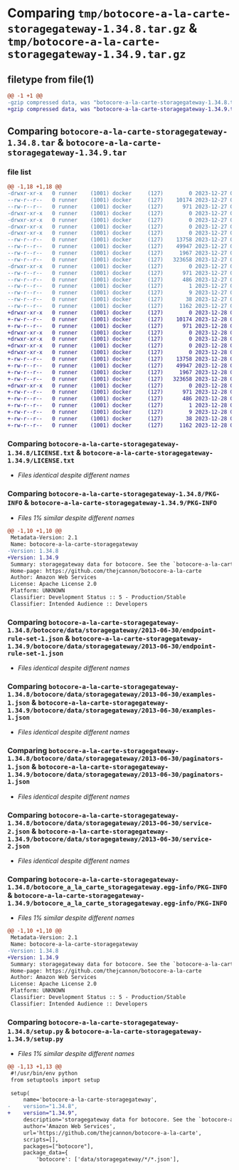 # Comparing `tmp/botocore-a-la-carte-storagegateway-1.34.8.tar.gz` & `tmp/botocore-a-la-carte-storagegateway-1.34.9.tar.gz`

## filetype from file(1)

```diff
@@ -1 +1 @@
-gzip compressed data, was "botocore-a-la-carte-storagegateway-1.34.8.tar", last modified: Wed Dec 27 01:06:59 2023, max compression
+gzip compressed data, was "botocore-a-la-carte-storagegateway-1.34.9.tar", last modified: Thu Dec 28 01:07:01 2023, max compression
```

## Comparing `botocore-a-la-carte-storagegateway-1.34.8.tar` & `botocore-a-la-carte-storagegateway-1.34.9.tar`

### file list

```diff
@@ -1,18 +1,18 @@
-drwxr-xr-x   0 runner    (1001) docker     (127)        0 2023-12-27 01:06:59.611354 botocore-a-la-carte-storagegateway-1.34.8/
--rw-r--r--   0 runner    (1001) docker     (127)    10174 2023-12-27 01:06:59.000000 botocore-a-la-carte-storagegateway-1.34.8/LICENSE.txt
--rw-r--r--   0 runner    (1001) docker     (127)      971 2023-12-27 01:06:59.611354 botocore-a-la-carte-storagegateway-1.34.8/PKG-INFO
-drwxr-xr-x   0 runner    (1001) docker     (127)        0 2023-12-27 01:06:59.607354 botocore-a-la-carte-storagegateway-1.34.8/botocore/
-drwxr-xr-x   0 runner    (1001) docker     (127)        0 2023-12-27 01:06:59.607354 botocore-a-la-carte-storagegateway-1.34.8/botocore/data/
-drwxr-xr-x   0 runner    (1001) docker     (127)        0 2023-12-27 01:06:59.607354 botocore-a-la-carte-storagegateway-1.34.8/botocore/data/storagegateway/
-drwxr-xr-x   0 runner    (1001) docker     (127)        0 2023-12-27 01:06:59.611354 botocore-a-la-carte-storagegateway-1.34.8/botocore/data/storagegateway/2013-06-30/
--rw-r--r--   0 runner    (1001) docker     (127)    13758 2023-12-27 01:06:29.000000 botocore-a-la-carte-storagegateway-1.34.8/botocore/data/storagegateway/2013-06-30/endpoint-rule-set-1.json
--rw-r--r--   0 runner    (1001) docker     (127)    49947 2023-12-27 01:06:29.000000 botocore-a-la-carte-storagegateway-1.34.8/botocore/data/storagegateway/2013-06-30/examples-1.json
--rw-r--r--   0 runner    (1001) docker     (127)     1967 2023-12-27 01:06:29.000000 botocore-a-la-carte-storagegateway-1.34.8/botocore/data/storagegateway/2013-06-30/paginators-1.json
--rw-r--r--   0 runner    (1001) docker     (127)   323658 2023-12-27 01:06:29.000000 botocore-a-la-carte-storagegateway-1.34.8/botocore/data/storagegateway/2013-06-30/service-2.json
-drwxr-xr-x   0 runner    (1001) docker     (127)        0 2023-12-27 01:06:59.611354 botocore-a-la-carte-storagegateway-1.34.8/botocore_a_la_carte_storagegateway.egg-info/
--rw-r--r--   0 runner    (1001) docker     (127)      971 2023-12-27 01:06:59.000000 botocore-a-la-carte-storagegateway-1.34.8/botocore_a_la_carte_storagegateway.egg-info/PKG-INFO
--rw-r--r--   0 runner    (1001) docker     (127)      486 2023-12-27 01:06:59.000000 botocore-a-la-carte-storagegateway-1.34.8/botocore_a_la_carte_storagegateway.egg-info/SOURCES.txt
--rw-r--r--   0 runner    (1001) docker     (127)        1 2023-12-27 01:06:59.000000 botocore-a-la-carte-storagegateway-1.34.8/botocore_a_la_carte_storagegateway.egg-info/dependency_links.txt
--rw-r--r--   0 runner    (1001) docker     (127)        9 2023-12-27 01:06:59.000000 botocore-a-la-carte-storagegateway-1.34.8/botocore_a_la_carte_storagegateway.egg-info/top_level.txt
--rw-r--r--   0 runner    (1001) docker     (127)       38 2023-12-27 01:06:59.611354 botocore-a-la-carte-storagegateway-1.34.8/setup.cfg
--rw-r--r--   0 runner    (1001) docker     (127)     1162 2023-12-27 01:06:59.000000 botocore-a-la-carte-storagegateway-1.34.8/setup.py
+drwxr-xr-x   0 runner    (1001) docker     (127)        0 2023-12-28 01:07:01.278433 botocore-a-la-carte-storagegateway-1.34.9/
+-rw-r--r--   0 runner    (1001) docker     (127)    10174 2023-12-28 01:07:01.000000 botocore-a-la-carte-storagegateway-1.34.9/LICENSE.txt
+-rw-r--r--   0 runner    (1001) docker     (127)      971 2023-12-28 01:07:01.278433 botocore-a-la-carte-storagegateway-1.34.9/PKG-INFO
+drwxr-xr-x   0 runner    (1001) docker     (127)        0 2023-12-28 01:07:01.274433 botocore-a-la-carte-storagegateway-1.34.9/botocore/
+drwxr-xr-x   0 runner    (1001) docker     (127)        0 2023-12-28 01:07:01.274433 botocore-a-la-carte-storagegateway-1.34.9/botocore/data/
+drwxr-xr-x   0 runner    (1001) docker     (127)        0 2023-12-28 01:07:01.274433 botocore-a-la-carte-storagegateway-1.34.9/botocore/data/storagegateway/
+drwxr-xr-x   0 runner    (1001) docker     (127)        0 2023-12-28 01:07:01.274433 botocore-a-la-carte-storagegateway-1.34.9/botocore/data/storagegateway/2013-06-30/
+-rw-r--r--   0 runner    (1001) docker     (127)    13758 2023-12-28 01:06:26.000000 botocore-a-la-carte-storagegateway-1.34.9/botocore/data/storagegateway/2013-06-30/endpoint-rule-set-1.json
+-rw-r--r--   0 runner    (1001) docker     (127)    49947 2023-12-28 01:06:26.000000 botocore-a-la-carte-storagegateway-1.34.9/botocore/data/storagegateway/2013-06-30/examples-1.json
+-rw-r--r--   0 runner    (1001) docker     (127)     1967 2023-12-28 01:06:26.000000 botocore-a-la-carte-storagegateway-1.34.9/botocore/data/storagegateway/2013-06-30/paginators-1.json
+-rw-r--r--   0 runner    (1001) docker     (127)   323658 2023-12-28 01:06:26.000000 botocore-a-la-carte-storagegateway-1.34.9/botocore/data/storagegateway/2013-06-30/service-2.json
+drwxr-xr-x   0 runner    (1001) docker     (127)        0 2023-12-28 01:07:01.278433 botocore-a-la-carte-storagegateway-1.34.9/botocore_a_la_carte_storagegateway.egg-info/
+-rw-r--r--   0 runner    (1001) docker     (127)      971 2023-12-28 01:07:01.000000 botocore-a-la-carte-storagegateway-1.34.9/botocore_a_la_carte_storagegateway.egg-info/PKG-INFO
+-rw-r--r--   0 runner    (1001) docker     (127)      486 2023-12-28 01:07:01.000000 botocore-a-la-carte-storagegateway-1.34.9/botocore_a_la_carte_storagegateway.egg-info/SOURCES.txt
+-rw-r--r--   0 runner    (1001) docker     (127)        1 2023-12-28 01:07:01.000000 botocore-a-la-carte-storagegateway-1.34.9/botocore_a_la_carte_storagegateway.egg-info/dependency_links.txt
+-rw-r--r--   0 runner    (1001) docker     (127)        9 2023-12-28 01:07:01.000000 botocore-a-la-carte-storagegateway-1.34.9/botocore_a_la_carte_storagegateway.egg-info/top_level.txt
+-rw-r--r--   0 runner    (1001) docker     (127)       38 2023-12-28 01:07:01.278433 botocore-a-la-carte-storagegateway-1.34.9/setup.cfg
+-rw-r--r--   0 runner    (1001) docker     (127)     1162 2023-12-28 01:07:01.000000 botocore-a-la-carte-storagegateway-1.34.9/setup.py
```

### Comparing `botocore-a-la-carte-storagegateway-1.34.8/LICENSE.txt` & `botocore-a-la-carte-storagegateway-1.34.9/LICENSE.txt`

 * *Files identical despite different names*

### Comparing `botocore-a-la-carte-storagegateway-1.34.8/PKG-INFO` & `botocore-a-la-carte-storagegateway-1.34.9/PKG-INFO`

 * *Files 1% similar despite different names*

```diff
@@ -1,10 +1,10 @@
 Metadata-Version: 2.1
 Name: botocore-a-la-carte-storagegateway
-Version: 1.34.8
+Version: 1.34.9
 Summary: storagegateway data for botocore. See the `botocore-a-la-carte` package for more info.
 Home-page: https://github.com/thejcannon/botocore-a-la-carte
 Author: Amazon Web Services
 License: Apache License 2.0
 Platform: UNKNOWN
 Classifier: Development Status :: 5 - Production/Stable
 Classifier: Intended Audience :: Developers
```

### Comparing `botocore-a-la-carte-storagegateway-1.34.8/botocore/data/storagegateway/2013-06-30/endpoint-rule-set-1.json` & `botocore-a-la-carte-storagegateway-1.34.9/botocore/data/storagegateway/2013-06-30/endpoint-rule-set-1.json`

 * *Files identical despite different names*

### Comparing `botocore-a-la-carte-storagegateway-1.34.8/botocore/data/storagegateway/2013-06-30/examples-1.json` & `botocore-a-la-carte-storagegateway-1.34.9/botocore/data/storagegateway/2013-06-30/examples-1.json`

 * *Files identical despite different names*

### Comparing `botocore-a-la-carte-storagegateway-1.34.8/botocore/data/storagegateway/2013-06-30/paginators-1.json` & `botocore-a-la-carte-storagegateway-1.34.9/botocore/data/storagegateway/2013-06-30/paginators-1.json`

 * *Files identical despite different names*

### Comparing `botocore-a-la-carte-storagegateway-1.34.8/botocore/data/storagegateway/2013-06-30/service-2.json` & `botocore-a-la-carte-storagegateway-1.34.9/botocore/data/storagegateway/2013-06-30/service-2.json`

 * *Files identical despite different names*

### Comparing `botocore-a-la-carte-storagegateway-1.34.8/botocore_a_la_carte_storagegateway.egg-info/PKG-INFO` & `botocore-a-la-carte-storagegateway-1.34.9/botocore_a_la_carte_storagegateway.egg-info/PKG-INFO`

 * *Files 1% similar despite different names*

```diff
@@ -1,10 +1,10 @@
 Metadata-Version: 2.1
 Name: botocore-a-la-carte-storagegateway
-Version: 1.34.8
+Version: 1.34.9
 Summary: storagegateway data for botocore. See the `botocore-a-la-carte` package for more info.
 Home-page: https://github.com/thejcannon/botocore-a-la-carte
 Author: Amazon Web Services
 License: Apache License 2.0
 Platform: UNKNOWN
 Classifier: Development Status :: 5 - Production/Stable
 Classifier: Intended Audience :: Developers
```

### Comparing `botocore-a-la-carte-storagegateway-1.34.8/setup.py` & `botocore-a-la-carte-storagegateway-1.34.9/setup.py`

 * *Files 1% similar despite different names*

```diff
@@ -1,13 +1,13 @@
 #!/usr/bin/env python
 from setuptools import setup
 
 setup(
     name='botocore-a-la-carte-storagegateway',
-    version="1.34.8",
+    version="1.34.9",
     description='storagegateway data for botocore. See the `botocore-a-la-carte` package for more info.',
     author='Amazon Web Services',
     url='https://github.com/thejcannon/botocore-a-la-carte',
     scripts=[],
     packages=["botocore"],
     package_data={
         'botocore': ['data/storagegateway/*/*.json'],
```

